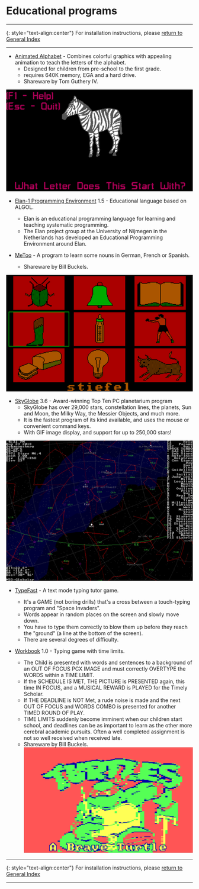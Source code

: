 # Educational programs
-----

{: style="text-align:center"}
For installation instructions, please [return to General Index](README.md)

-----

+ [Animated Alphabet](./zip/aalpha.zip) - Combines colorful graphics with appealing animation to teach the letters of the alphabet.
    + Designed for children from pre-school to the first grade.
    + requires 640K memory, EGA and a hard drive.
    + Shareware by Tom Guthery IV.

![aalpha](./imgs/aalpha.png)

+ [Elan-1 Programming Environment](./zip/elan1.zip) 1.5 - Educational language based on ALGOL.
    + Elan is an educational programming language for learning and teaching systematic programming.
    + The Elan project group at the University of Nijmegen in the Netherlands has developed an Educational Programming Environment around Elan.

+ [MeToo](./zip/metoo.zip) - A program to learn some nouns in German, French or Spanish.
    + Shareware by Bill Buckels.

![metoo](./imgs/metoo.png)

+ [SkyGlobe](./zip/skyglobe.zip) 3.6 - Award-winning Top Ten PC planetarium program
    + SkyGlobe has over 29,000 stars, constellation lines, the planets, Sun and Moon, the Milky Way, the Messier Objects, and much more.
    + It is the fastest program of its kind available, and uses the mouse or convenient command keys. 
    + With GIF image display, and support for up to 250,000 stars!

![SkyGlobe](./imgs/skyglobe.png)

+ [TypeFast](./zip/typefast.zip) - A text mode typing tutor game.
    + It's a GAME (not boring drills) that's a cross between a touch-typing program and "Space Invaders".
    + Words appear in random places on the screen and slowly move down.
    + You have to type them correctly to blow them up before they reach the "ground" (a line at the bottom of the screen).
    + There are several degrees of difficulty.

+ [Workbook](./zip/wrkbk.zip) 1.0 - Typing game with time limits.
    + The Child is presented with  words  and sentences to a background of an OUT OF FOCUS PCX IMAGE and must correctly OVERTYPE the WORDS within a TIME LIMIT.
    + If the SCHEDULE IS  MET,  THE  PICTURE  is  PRESENTED again, this time IN FOCUS, and a MUSICAL REWARD is PLAYED for the Timely Scholar.
    + If THE DEADLINE is NOT Met, a rude noise is  made  and  the  next  OUT  OF  FOCUS  and  WORDS COMBO is presented for another TIMED ROUND OF PLAY.
    + TIME LIMITS suddenly become imminent when our children start school, and  deadlines  can  be as important to learn as the other  more  cerebral  academic  pursuits.   Often   a   well completed  assignment  is  not so well received when received late.
    + Shareware by Bill Buckels.
![wrkbk](./imgs/wrkbk.png)

-----

{: style="text-align:center"}
For installation instructions, please [return to General Index](README.md)

-----
